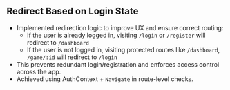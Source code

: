 ## Redirect Based on Login State

- Implemented redirection logic to improve UX and ensure correct routing:
  - If the user is already logged in, visiting `/login` or `/register` will redirect to `/dashboard`
  - If the user is not logged in, visiting protected routes like `/dashboard`, `/game/:id` will redirect to `/login`
- This prevents redundant login/registration and enforces access control across the app.
- Achieved using AuthContext + `Navigate` in route-level checks.
